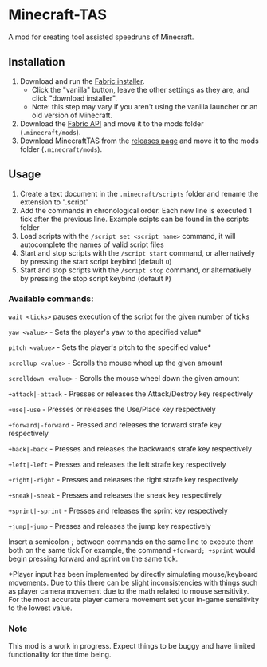 # Minecraft-TAS
A mod for creating tool assisted speedruns of Minecraft.

## Installation
1. Download and run the [Fabric installer](https://fabricmc.net/use).
   - Click the "vanilla" button, leave the other settings as they are,
     and click "download installer".
   - Note: this step may vary if you aren't using the vanilla launcher
     or an old version of Minecraft.
1. Download the [Fabric API](https://minecraft.curseforge.com/projects/fabric)
   and move it to the mods folder (`.minecraft/mods`).
1. Download MinecraftTAS from the [releases page](https://github.com/RubiksImplosion/Minecraft-TAS/releases)
   and move it to the mods folder (`.minecraft/mods`).
   
## Usage
1. Create a text document in the `.minecraft/scripts` folder and rename the extension to ".script"
1. Add the commands in chronological order. Each new line is executed 1 tick after the previous line. Example scipts can be found in the scripts folder
1. Load scripts with the `/script set <script name>` command, it will autocomplete the names of valid script files
1. Start and stop scripts with the `/script start` command, or alternatively by pressing the start script keybind (default `O`)
1. Start and stop scripts with the `/script stop` command, or alternatively by pressing the stop script keybind (default `P`)

### Available commands:
 
 `wait <ticks>` pauses execution of the script for the given number of ticks 
 
`yaw <value>` - Sets the player's yaw to the specified value*
 
`pitch <value>` - Sets the player's pitch to the specified value*

`scrollup <value>` - Scrolls the mouse wheel up the given amount

`scrolldown <value>` - Scrolls the mouse wheel down the given amount

`+attack|-attack` - Presses or releases the Attack/Destroy key respectively

`+use|-use` - Presses or releases the Use/Place key respectively

`+forward|-forward` - Pressed and releases the forward strafe key respectively

`+back|-back` - Presses and releases the backwards strafe key respectively

`+left|-left` - Presses and releases the left strafe key respectively

`+right|-right` - Presses and releases the right strafe key respectively

`+sneak|-sneak` - Presses and releases the sneak key respectively

`+sprint|-sprint` - Presses and releases the sprint key respectively

`+jump|-jump` - Presses and releases the jump key respectively

Insert a semicolon `;` between commands on the same line to execute them both on the same tick
For example, the command `+forward; +sprint` would begin pressing forward and sprint on the same tick.

*Player input has been implemented by directly simulating mouse/keyboard movements. Due to this there can be slight inconsistencies
with things such as player camera movement due to the math related to mouse sensitivity. For the most accurate player camera movement
set your in-game sensitivity to the lowest value.


### Note

This mod is a work in progress. Expect things to be buggy and have limited functionality for the time being.
